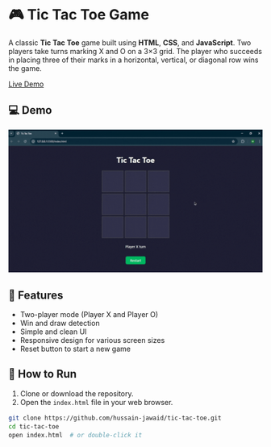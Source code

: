 # 🎮 Tic Tac Toe Game

A classic **Tic Tac Toe** game built using **HTML**, **CSS**, and **JavaScript**. Two players take turns marking X and O on a 3×3 grid. The player who succeeds in placing three of their marks in a horizontal, vertical, or diagonal row wins the game.

[Live Demo](https://tic-tac-toe-kappa-taupe-60.vercel.app/)

## 💻 Demo
![Tic Tac Toe](demo.gif)

## 🧩 Features

- Two-player mode (Player X and Player O)
- Win and draw detection
- Simple and clean UI
- Responsive design for various screen sizes
- Reset button to start a new game

## 🚀 How to Run

1. Clone or download the repository.
2. Open the `index.html` file in your web browser.

```bash
git clone https://github.com/hussain-jawaid/tic-tac-toe.git
cd tic-tac-toe
open index.html  # or double-click it
